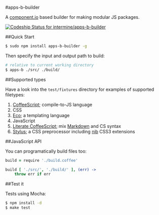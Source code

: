 #apps-b-builder

A [component.io](https://github.com/component/component) based builder for making modular JS packages.

[ ![Codeship Status for intermine/apps-b-builder](https://www.codeship.io/projects/5416ca40-118b-0131-48c9-420f81acb815/status?branch=master)](https://www.codeship.io/projects/7802)

##Quick Start

```bash
$ sudo npm install apps-b-builder -g
```

Then specify the input and output path to build:

```bash
# relative to current working directory
$ apps-b ./src/ ./build/
```

##Supported types

Have a look into the `test/fixtures` directory for examples of supported filetypes:

1. [CoffeeScript](http://coffeescript.org/); compile-to-JS language
1. CSS
1. [Eco](https://github.com/sstephenson/eco); a templating language
1. JavaScript
1. [Literate CoffeeScript](http://coffeescript.org/#literate); mix [Markdown](http://daringfireball.net/projects/markdown/) and CS syntax
1. [Stylus](http://learnboost.github.io/stylus/); a CSS preprocessor including [nib](http://visionmedia.github.io/nib/) CSS3 extensions

##JavaScript API

You can programatically build files too:

```coffeescript
build = require './build.coffee'

build [ './src/', './build/' ], (err) ->
    throw err if err
```

##Test it

Tests using Mocha:

```bash
$ npm install -d
$ make test
```